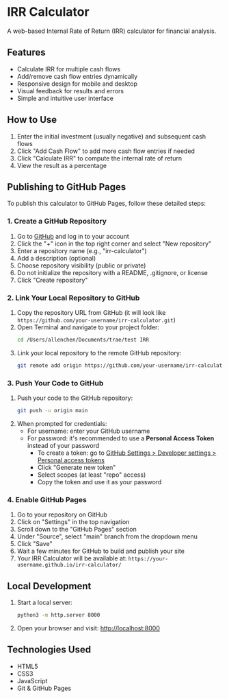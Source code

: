 # IRR Calculator

A web-based Internal Rate of Return (IRR) calculator for financial analysis.

## Features
- Calculate IRR for multiple cash flows
- Add/remove cash flow entries dynamically
- Responsive design for mobile and desktop
- Visual feedback for results and errors
- Simple and intuitive user interface

## How to Use
1. Enter the initial investment (usually negative) and subsequent cash flows
2. Click "Add Cash Flow" to add more cash flow entries if needed
3. Click "Calculate IRR" to compute the internal rate of return
4. View the result as a percentage

## Publishing to GitHub Pages

To publish this calculator to GitHub Pages, follow these detailed steps:

### 1. Create a GitHub Repository
1. Go to [GitHub](https://github.com) and log in to your account
2. Click the "+" icon in the top right corner and select "New repository"
3. Enter a repository name (e.g., "irr-calculator")
4. Add a description (optional)
5. Choose repository visibility (public or private)
6. Do not initialize the repository with a README, .gitignore, or license
7. Click "Create repository"

### 2. Link Your Local Repository to GitHub
1. Copy the repository URL from GitHub (it will look like `https://github.com/your-username/irr-calculator.git`)
2. Open Terminal and navigate to your project folder:
   ```bash
   cd /Users/allenchen/Documents/trae/test IRR
   ```
3. Link your local repository to the remote GitHub repository:
   ```bash
   git remote add origin https://github.com/your-username/irr-calculator.git
   ```

### 3. Push Your Code to GitHub
1. Push your code to the GitHub repository:
   ```bash
   git push -u origin main
   ```
2. When prompted for credentials:
   - For username: enter your GitHub username
   - For password: it's recommended to use a **Personal Access Token** instead of your password
     - To create a token: go to [GitHub Settings > Developer settings > Personal access tokens](https://github.com/settings/tokens)
     - Click "Generate new token"
     - Select scopes (at least "repo" access)
     - Copy the token and use it as your password

### 4. Enable GitHub Pages
1. Go to your repository on GitHub
2. Click on "Settings" in the top navigation
3. Scroll down to the "GitHub Pages" section
4. Under "Source", select "main" branch from the dropdown menu
5. Click "Save"
6. Wait a few minutes for GitHub to build and publish your site
7. Your IRR Calculator will be available at: `https://your-username.github.io/irr-calculator/`

## Local Development
1. Start a local server:
   ```bash
   python3 -m http.server 8000
   ```
2. Open your browser and visit: [http://localhost:8000](http://localhost:8000)

## Technologies Used
- HTML5
- CSS3
- JavaScript
- Git & GitHub Pages